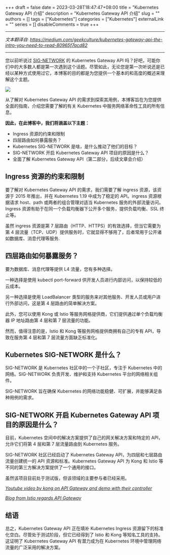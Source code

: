 +++
draft = false
date = 2023-03-28T18:47:47+08:00
title = "Kubernetes Gateway API 介绍"
description = "Kubernetes Gateway API 介绍"
slug = ""
authors = []
tags = ["Kubernetes"]
categories = ["Kubernetes"]
externalLink = ""
series = []
disableComments = true
+++

---

*文本翻译自: https://medium.com/geekculture/kubernetes-gateway-api-the-intro-you-need-to-read-80965f7acd82*

---

您以前听说过 [SIG-NETWORK](https://github.com/kubernetes/community/tree/master/sig-network) 的 Kubernetes Gateway API 吗？好吧，可能你们中的大多数人都是第一次遇到这个话题。尽管如此，无论您是第一次听说还是已经以某种方式使用过它，本博客的目的都是为您提供一个基本的和高度的概述来理解这个主题。

![](https://miro.medium.com/v2/1*xDcDFu4j7NrKstOD3vqPLg.png)

从了解对 Kubernetes Gateway API 的需求到探索其用例，本博客旨在为您提供全面的指南，介绍您需要了解的有关 Kubernetes 中服务网络革命性工具的所有信息。

**因此，在此博客中，我们将涵盖以下主题：**

- Ingress 资源的约束和限制
- 四层路由如何暴露服务？
- Kubernetes SIG-NETWORK 是啥，是什么推动了他们的目标？
- SIG-NETWORK 开启 Kubernetes Gateway API 项目的原因是什么？
- 全面了解 Kubernetes Gateway API（第二部分，后续文章会介绍）

## Ingress 资源的约束和限制

要了解对 Kubernetes Gateway API 的需求，我们需要了解 ingress 资源，该资源于 2015 年推出，并在 Kubernetes 1.19 中成为了稳定的 API。ingress 资源根据请求 host、path 或两者的组合管理对适当 Kubernetes 服务的外部流量访问。Ingress 资源有助于在同一个负载均衡器下公开多个服务，提供负载均衡、SSL 终止等。

虽然 ingress 资源是第 7 层路由（HTTP、HTTPS）的有效选择，但当它需要为第 4 层流量（TCP、UDP）提供服务时，它就显得不够用了，后者常用于公开诸如数据库、消息代理等服务.

## 四层路由如何暴露服务？

要为数据库、消息代理等提供 L4 流量，您有多种选择。

一种选择是使用 kubectl port-forward 供开发人员进行内部访问，以保持较低的云成本。

另一种选择是使用 LoadBalancer 类型的服务来对其他服务、开发人员或用户进行外部访问，这是第 4 层路由的简单解决方案。

此外，您可以使用 Kong 或 Istio 等服务网格提供商，它们提供通过单个负载均衡器 IP 地址路由第 4 层和第 7 层流量的功能。

然而，值得注意的是，Istio 和 Kong 等服务网格提供商拥有自己的专有 API，导致在服务第 4 层和第 7 层流量方面缺乏标准化。

## Kubernetes SIG-NETWORK 是什么？

SIG-NETWORK 是 Kubernetes 社区中的一个子社区，专注于 Kubernetes 中的网络。SIG-NETWORK 负责开发、维护和支持 Kubernetes 平台的网络相关组件。

SIG-NETWORK 旨在确保 Kubernetes 的网络功能稳健、可扩展，并能够满足各种用例的需求。

## SIG-NETWORK 开启 Kubernetes Gateway API 项目的原因是什么？

目前，Kubernetes 空间中的解决方案提供了自己的网关解决方案和特定的 API，允许它们将第 4 层和第 7 层流量路由到 Kubernetes 服务。

SIG-NETWORK 社区已经启动了 Kubernetes Gateway API，为四层和七层路由流量创建统一的 API 资源和标准。Kubernetes Gateway API 为 Kong 和 Istio 等不同的第三方解决方案提供了一个通用的接口。

虽然该项目目前处于测试版，但该领域的主要参与者已经采用。

[*Youtube video by kong on API Gateway and demo with their controller*](https://konghq.com/resources/webinar/understanding-the-new-kubernetes-gateway-api-vs-ingress)

[*Blog from Istio regards API Gateway*](https://istio.io/latest/docs/tasks/traffic-management/ingress/gateway-api/)


## 结语

总之，Kubernetes Gateway API 正在填补 Kubernetes Ingress 资源留下的标准化空白。尽管处于测试阶段，但它已经得到了 Istio 和 Kong 等知名工具的支持。这证明了 Kubernetes Gateway API 有潜力成为在 Kubernetes 环境中管理网络流量的广泛采用的解决方案。
